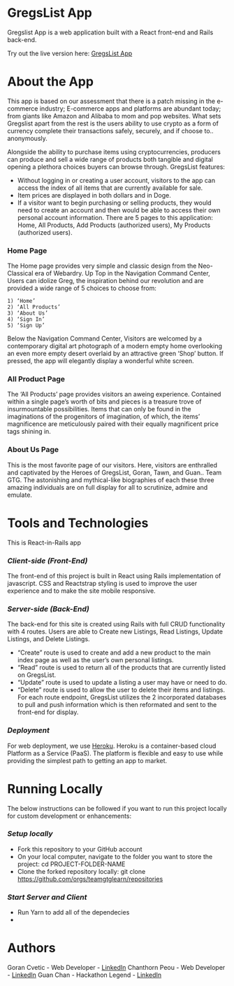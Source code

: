 # GregsList App

Gregslist App is a web application built with a React front-end and Rails back-end.

Try out the live version here: [GregsList App](https://gregs-list-app.herokuapp.com/index)

# About the App

This app is based on our assessment that there is a patch missing in the e-commerce industry; E-commerce apps and platforms are abundant today; from giants like Amazon and Alibaba to mom and pop websites. What sets Gregslist apart from the rest is the users ability to use crypto as a form of currency complete their transactions safely, securely, and if choose to.. anonymously.

Alongside the ability to purchase items using cryptocurrencies, producers can produce and sell a wide range of products both tangible and digital opening a plethora choices buyers can browse through.
GregsList features:

- Without logging in or creating a user account, visitors to the app can access the index of all items that are currently available for sale.
- Item prices are displayed in both dollars and in Doge.
- If a visitor want to begin purchasing or selling products, they would need to create an account and then would be able to access their own personal account information.
  There are 5 pages to this application: Home, All Products, Add Products (authorized users), My Products (authorized users).

### Home Page

The Home page provides very simple and classic design from the Neo-Classical era of Webardry.
Up Top in the Navigation Command Center, Users can idolize Greg, the inspiration behind our revolution and are provided a wide range of 5 choices to choose from:

    1) ‘Home’
    2) ‘All Products’
    3) ‘About Us’
    4) ‘Sign In’
    5) ‘Sign Up’

Below the Navigation Command Center, Visitors are welcomed by a contemporary digital art photograph of a modern empty home overlooking an even more empty desert overlaid by an attractive green ‘Shop’ button. If pressed, the app will elegantly display a wonderful white screen.

### All Product Page

The ‘All Products’ page provides visitors an aweing experience. Contained within a single page’s worth of bits and pieces is a treasure trove of insurmountable possibilities. Items that can only be found in the imaginations of the progenitors of imagination, of which, the items’ magnificence are meticulously paired with their equally magnificent price tags shining in.

### About Us Page

This is the most favorite page of our visitors. Here, visitors are enthralled and captivated by the Heroes of GregsList, Goran, Tawn, and Guan.. Team GTG. The astonishing and mythical-like biographies of each these three amazing individuals are on full display for all to scrutinize, admire and emulate.

# Tools and Technologies

This is React-in-Rails app

### **_Client-side (Front-End)_**

The front-end of this project is built in React using Rails implementation of javascript. CSS and Reactstrap styling is used to improve the user experience and to make the site mobile responsive.

### **_Server-side (Back-End)_**

The back-end for this site is created using Rails with full CRUD functionality with 4 routes. Users are able to Create new Listings, Read Listings, Update Listings, and Delete Listings.

- “Create” route is used to create and add a new product to the main index page as well as the user’s own personal listings.
- “Read” route is used to return all of the products that are currently listed on GregsList.
- “Update” route is used to update a listing a user may have or need to do.
- “Delete” route is used to allow the user to delete their items and listings.
  For each route endpoint, GregsList utilizes the 2 incorporated databases to pull and push information which is then reformated and sent to the front-end for display.

### **_Deployment_**

For web deployment, we use [Heroku](https://www.heroku.com/). Heroku is a container-based cloud Platform as a Service (PaaS). The platform is flexible and easy to use while providing the simplest path to getting an app to market.

# Running Locally

The below instructions can be followed if you want to run this project locally for custom development or enhancements:

### **_Setup locally_**

- Fork this repository to your GitHub account
- On your local computer, navigate to the folder you want to store the project: cd PROJECT-FOLDER-NAME
- Clone the forked repository locally: git clone https://github.com/orgs/teamgtglearn/repositories

### **_Start Server and Client_**

- Run Yarn to add all of the dependecies
-

# Authors

Goran Cvetic - Web Developer - [LinkedIn](https://www.linkedin.com/in/goran-cvetic/)
Chanthorn Peou - Web Developer - [LinkedIn](https://www.linkedin.com/in/player2/)
Guan Chan - Hackathon Legend - [LinkedIn](https://www.linkedin.com/in/guanchan/)
